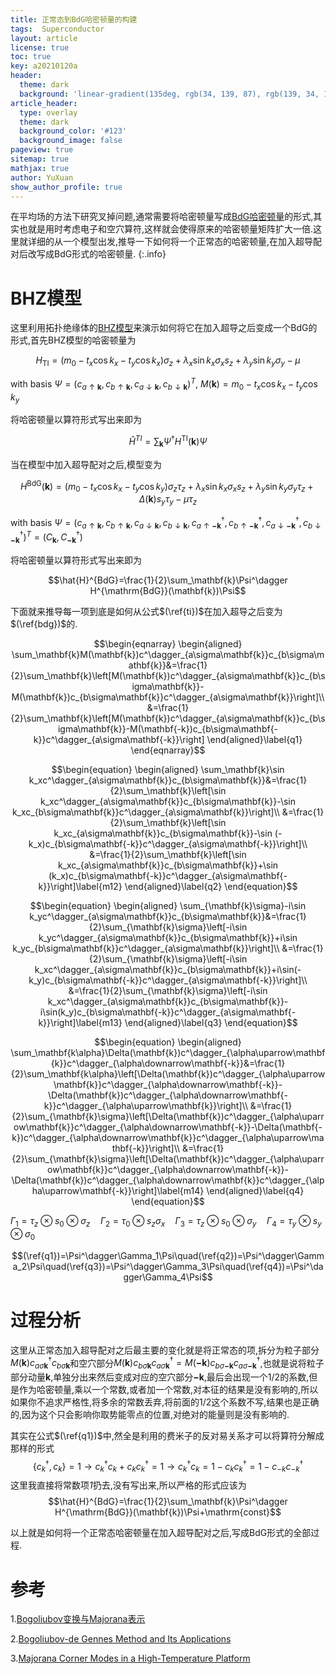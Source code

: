 ```yaml
---
title: 正常态到BdG哈密顿量的构建
tags:  Superconductor
layout: article
license: true
toc: true
key: a20210120a
header:
  theme: dark
  background: 'linear-gradient(135deg, rgb(34, 139, 87), rgb(139, 34, 139))'
article_header:
  type: overlay
  theme: dark
  background_color: '#123'
  background_image: false
pageview: true
sitemap: true
mathjax: true
author: YuXuan
show_author_profile: true
---
```

在平均场的方法下研究叉掉问题,通常需要将哈密顿量写成[BdG哈密顿量](https://link.springer.com/book/10.1007/978-3-319-31314-6)的形式,其实也就是用时考虑电子和空穴算符,这样就会使得原来的哈密顿量矩阵扩大一倍.这里就详细的从一个模型出发,推导一下如何将一个正常态的哈密顿量,在加入超导配对后改写成BdG形式的哈密顿量.
{:.info}
<!--more-->
# BHZ模型
这里利用拓扑绝缘体的[BHZ模型](https://topocondmat.org/w6_3dti/bhz.html)来演示如何将它在加入超导之后变成一个BdG的形式,首先BHZ模型的哈密顿量为

$$
\begin{equation}
H_{\mathrm{TI}}=(m_0-t_x\cos k_x-t_y\cos k_x)\sigma_z+\lambda_x\sin k_x\sigma_x s_z+\lambda_y\sin k_y\sigma_y-\mu\label{ti}
\end{equation}
$$

with basis $\Psi=(c_{a\uparrow\mathbf{k}},c_{b\uparrow\mathbf{k}},c_{a\downarrow\mathbf{k}},c_{b\downarrow\mathbf{k}})^T$, $M(\mathbf{k})=m_0-t_x\cos k_x-t_y\cos k_y$

将哈密顿量以算符形式写出来即为

$$\hat{H}^{TI}=\sum_\mathbf{k}\Psi^\dagger H^{\mathrm{TI}}(\mathbf{k})\Psi$$

当在模型中加入超导配对之后,模型变为

$$
\begin{equation}
H^{\mathrm{BdG}}(\mathbf{k})=(m_0-t_x\cos k_x-t_y\cos k_y)\sigma_z\tau_z+\lambda_x\sin k_x\sigma_xs_z+\lambda_y\sin k_y\sigma_y\tau_z+\Delta(\mathbf{k})s_y\tau_y-\mu\tau_z\label{bdg}
\end{equation}
$$

with basis $\Psi=(c_{a\uparrow\mathbf{k}},c_{b\uparrow\mathbf{k}},c_{a\downarrow\mathbf{k}},c_{b\downarrow\mathbf{k}},c^\dagger_{a\uparrow\mathbf{-k}},c^\dagger_{b\uparrow\mathbf{-k}},c^\dagger_{a\downarrow\mathbf{-k}},c^\dagger_{b\downarrow\mathbf{-k}})^T=(C_\mathbf{k},C^\dagger_\mathbf{-k})$

将哈密顿量以算符形式写出来即为

$$\hat{H}^{BdG}=\frac{1}{2}\sum_\mathbf{k}\Psi^\dagger H^{\mathrm{BdG}}(\mathbf{k})\Psi$$

下面就来推导每一项到底是如何从公式$(\ref{ti})$在加入超导之后变为$(\ref{bdg})$的.

$$\begin{eqnarray}
\begin{aligned}
\sum_\mathbf{k}M(\mathbf{k})c^\dagger_{a\sigma\mathbf{k}}c_{b\sigma\mathbf{k}}&=\frac{1}{2}\sum_\mathbf{k}\left[M(\mathbf{k})c^\dagger_{a\sigma\mathbf{k}}c_{b\sigma\mathbf{k}}-M(\mathbf{k})c_{b\sigma\mathbf{k}}c^\dagger_{a\sigma\mathbf{k}}\right]\\
&=\frac{1}{2}\sum_\mathbf{k}\left[M(\mathbf{k})c^\dagger_{a\sigma\mathbf{k}}c_{b\sigma\mathbf{k}}-M(\mathbf{-k})c_{b\sigma\mathbf{-k}}c^\dagger_{a\sigma\mathbf{-k}}\right]
\end{aligned}\label{q1}
\end{eqnarray}$$

$$\begin{equation}
\begin{aligned}
\sum_\mathbf{k}\sin k_xc^\dagger_{a\sigma\mathbf{k}}c_{b\sigma\mathbf{k}}&=\frac{1}{2}\sum_\mathbf{k}\left[\sin k_xc^\dagger_{a\sigma\mathbf{k}}c_{b\sigma\mathbf{k}}-\sin k_xc_{b\sigma\mathbf{k}}c^\dagger_{a\sigma\mathbf{k}}\right]\\
&=\frac{1}{2}\sum_\mathbf{k}\left[\sin k_xc_{a\sigma\mathbf{k}}c_{b\sigma\mathbf{k}}-\sin (-k_x)c_{b\sigma\mathbf{-k}}c^\dagger_{a\sigma\mathbf{-k}}\right]\\
&=\frac{1}{2}\sum_\mathbf{k}\left[\sin k_xc_{a\sigma\mathbf{k}}c_{b\sigma\mathbf{k}}+\sin (k_x)c_{b\sigma\mathbf{-k}}c^\dagger_{a\sigma\mathbf{-k}}\right]\label{m12}
\end{aligned}\label{q2}
\end{equation}$$

$$\begin{equation}
\begin{aligned}
\sum_{\mathbf{k}\sigma}-i\sin k_yc^\dagger_{a\sigma\mathbf{k}}c_{b\sigma\mathbf{k}}&=\frac{1}{2}\sum_{\mathbf{k}\sigma}\left[-i\sin k_yc^\dagger_{a\sigma\mathbf{k}}c_{b\sigma\mathbf{k}}+i\sin k_yc_{b\sigma\mathbf{k}}c^\dagger_{a\sigma\mathbf{k}}\right]\\
&=\frac{1}{2}\sum_{\mathbf{k}\sigma}\left[-i\sin k_xc^\dagger_{a\sigma\mathbf{k}}c_{b\sigma\mathbf{k}}+i\sin(-k_y)c_{b\sigma\mathbf{-k}}c^\dagger_{a\sigma\mathbf{-k}}\right]\\
&=\frac{1}{2}\sum_{\mathbf{k}\sigma}\left[-i\sin k_xc^\dagger_{a\sigma\mathbf{k}}c_{b\sigma\mathbf{k}}-i\sin(k_y)c_{b\sigma\mathbf{-k}}c^\dagger_{a\sigma\mathbf{-k}}\right]\label{m13}
\end{aligned}\label{q3}
\end{equation}$$

$$\begin{equation}
\begin{aligned}
\sum_\mathbf{k\alpha}\Delta(\mathbf{k})c^\dagger_{\alpha\uparrow\mathbf{k}}c^\dagger_{\alpha\downarrow\mathbf{-k}}&=\frac{1}{2}\sum_\mathbf{k\alpha}\left[\Delta(\mathbf{k})c^\dagger_{\alpha\uparrow\mathbf{k}}c^\dagger_{\alpha\downarrow\mathbf{-k}}-\Delta(\mathbf{k})c^\dagger_{\alpha\downarrow\mathbf{-k}}c^\dagger_{\alpha\uparrow\mathbf{k}}\right]\\
&=\frac{1}{2}\sum_{\mathbf{k}\sigma}\left[\Delta(\mathbf{k})c^\dagger_{\alpha\uparrow\mathbf{k}}c^\dagger_{\alpha\downarrow\mathbf{-k}}-\Delta(\mathbf{-k})c^\dagger_{\alpha\downarrow\mathbf{k}}c^\dagger_{\alpha\uparrow\mathbf{-k}}\right]\\
&=\frac{1}{2}\sum_{\mathbf{k}\sigma}\left[\Delta(\mathbf{k})c^\dagger_{\alpha\uparrow\mathbf{k}}c^\dagger_{\alpha\downarrow\mathbf{-k}}-\Delta(\mathbf{k})c^\dagger_{\alpha\downarrow\mathbf{k}}c^\dagger_{\alpha\uparrow\mathbf{-k}}\right]\label{m14}
\end{aligned}\label{q4}
\end{equation}$$

$\Gamma_1=\tau_z\otimes s_0\otimes\sigma_z\quad\Gamma_2=\tau_0\otimes s_z\sigma_x\quad\Gamma_3=\tau_z\otimes s_0\otimes\sigma_y\quad\Gamma_4=\tau_y\otimes s_y\otimes\sigma_0$

$$(\ref{q1})=\Psi^\dagger\Gamma_1\Psi\quad(\ref{q2})=\Psi^\dagger\Gamma_2\Psi\quad(\ref{q3})=\Psi^\dagger\Gamma_3\Psi\quad(\ref{q4})=\Psi^\dagger\Gamma_4\Psi$$

# 过程分析
这里从正常态加入超导配对之后最主要的变化就是将正常态的项,拆分为粒子部分$M(\mathbf{k})c^\dagger_{a\sigma\mathbf{k}}c_{b\sigma\mathbf{k}}$和空穴部分$M(\mathbf{k})c_{b\sigma\mathbf{k}}c^\dagger_{a\sigma\mathbf{k}}=M(\mathbf{-k})c_{b\sigma\mathbf{-k}}c^\dagger_{a\sigma\mathbf{-k}}$,也就是说将粒子部分动量$\mathbf{k}$,单独分出来然后变成对应的空穴部分$\mathbf{-k}$,最后会出现一个$1/2$的系数,但是作为哈密顿量,乘以一个常数,或者加一个常数,对本征的结果是没有影响的,所以如果你不追求严格性,将多余的常数丢弃,将前面的$1/2$这个系数不写,结果也是正确的,因为这个只会影响你取势能零点的位置,对绝对的能量则是没有影响的.

其实在公式$(\ref{q1})$中,然全是利用的费米子的反对易关系才可以将算符分解成那样的形式
$$\{c_k^\dagger,c_k\}=1\rightarrow c^\dagger_kc_k+c_kc_k^\dagger=1\rightarrow c^\dagger_kc_k=1-c_kc_k^\dagger=1-c_{-k}c_{-k}^\dagger$$
这里我直接将常数项*1*扔去,没有写出来,所以严格的形式应该为
$$\hat{H}^{BdG}=\frac{1}{2}\sum_\mathbf{k}\Psi^\dagger H^{\mathrm{BdG}}(\mathbf{k})\Psi+\mathrm{const}$$

以上就是如何将一个正常态哈密顿量在加入超导配对之后,写成BdG形式的全部过程.

# 参考
1.[Bogoliubov变换与Majorana表示](https://zhuanlan.zhihu.com/p/59445571)

2.[Bogoliubov-de Gennes Method and Its Applications](https://link.springer.com/book/10.1007/978-3-319-31314-6)

3.[Majorana Corner Modes in a High-Temperature Platform](https://journals.aps.org/prl/abstract/10.1103/PhysRevLett.121.096803)